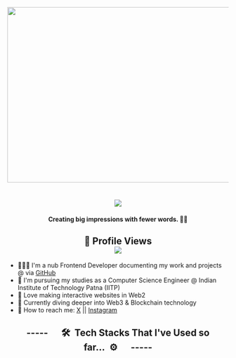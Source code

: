 <img align="center" src="https://cdna.artstation.com/p/assets/images/images/021/720/920/original/pixel-jeff-mario.gif" width="2500" height="400"></img>

<h1 align="center">
    <img src="https://readme-typing-svg.herokuapp.com/?font=Righteous&size=35&center=true&Center=true&width=500&height=70&duration=4000&lines=Yo+wussup+🤙;I'm+Rishu+Kr.+Singh+(+＾◡＾)っ;I'm+a+Developer+🧑🏻‍💻;I'm+a+Lifelong+Learner+🤍;I'm+a+Hodophile+✈️;I'm+a+Shutterbug+📸;"/>
<!--     <b>Yo, I'm Rishu Kr. Singh 🤙</b> -->
</h1>

<h4 align="center">
    <b> Creating big impressions with fewer words. 🤍🌻</b>
</h4>

<!--
**Rishu Kr. Singh/Rishu Kr. Singh** is a ✨ _special_ ✨ repository because its `README.md` (this file) appears on your GitHub profile.

Here are some ideas to get you started:
-->

<h2 align="center">
    <b>👀 Profile Views</b><br/>
    <img src="https://profile-counter.glitch.me/RishuKrSingh-coder/count.svg"/>
</h2>

- 🧑🏻‍💻 I'm a nub Frontend Developer documenting my work and projects @ via [GitHub](https://github.com/RishuKrSingh-coder)
- 🎒 I'm pursuing my studies as a Computer Science Engineer @ Indian Institute of Technology Patna (IITP)
- 🌟 Love making interactive websites in Web2 
- 🤔 Currently diving deeper into Web3 & Blockchain technology
- 💬 How to reach me: [X](https://x.com/rishuksingh) || [Instagram](https://www.instagram.com/rishukr.singh/)
<!-- 🕵️‍♂️ Always looking for Freelancing job opportunities -->

<details>
<summary align="center" style="list-style: none; cursor: pointer;"><h2>-----      🛠️  Tech Stacks That I've Used so far...  ⚙️      -----</h2></summary>

### Languages
`English` <br>

![HTML5](https://img.shields.io/badge/html5-%23E34F26.svg?style=for-the-badge&logo=html5&logoColor=white) ![CSS3](https://img.shields.io/badge/css3-%231572B6.svg?style=for-the-badge&logo=css3&logoColor=white) ![Python](https://img.shields.io/badge/python-3670A0?style=for-the-badge&logo=python&logoColor=ffdd54) ![JavaScript](https://img.shields.io/badge/javascript-%23323330.svg?style=for-the-badge&logo=javascript&logoColor=%23F7DF1E) ![TypeScript](https://img.shields.io/badge/typescript-%23007ACC.svg?style=for-the-badge&logo=typescript&logoColor=white) ![Java](https://img.shields.io/badge/java-%23ED8B00.svg?style=for-the-badge&logo=openjdk&logoColor=white) ![Solidity](https://img.shields.io/badge/Solidity-e6e6e6?style=for-the-badge&logo=solidity&logoColor=black) 

---
### Frameworks & Libraries
![Node JS](https://img.shields.io/badge/Node%20js-339933?style=for-the-badge&logo=nodedotjs&logoColor=white) ![npm](https://img.shields.io/badge/npm-CB3837?style=for-the-badge&logo=npm&logoColor=white) ![React JS](https://img.shields.io/badge/React-20232A?style=for-the-badge&logo=react&logoColor=61DAFB) ![Numpy](https://img.shields.io/badge/Numpy-777BB4?style=for-the-badge&logo=numpy&logoColor=white) ![Pandas](https://img.shields.io/badge/Pandas-2C2D72?style=for-the-badge&logo=pandas&logoColor=white)  

---
### IDE, Cyber, & Productivity tools 
![Visual Studio Code](https://img.shields.io/badge/Visual%20Studio%20Code-0078d7.svg?style=for-the-badge&logo=visual-studio-code&logoColor=white) ![Notion](https://img.shields.io/badge/Notion-%23000000.svg?style=for-the-badge&logo=notion&logoColor=white) ![Figma](https://img.shields.io/badge/Figma-a158fe?style=for-the-badge&logo=figma&logoColor=white) ![Canva](https://img.shields.io/badge/Canva-%2300C4CC.svg?&style=for-the-badge&logo=Canva&logoColor=white) ![Google Colab](https://img.shields.io/badge/Colab-F9AB00?style=for-the-badge&logo=googlecolab&color=525252) ![GitHub Copilot](https://img.shields.io/badge/github%20copilot-000000?style=for-the-badge&logo=githubcopilot&logoColor=white) ![Jupyter Notebook](https://img.shields.io/badge/Jupyter-F37626.svg?&style=for-the-badge&logo=Jupyter&logoColor=white) 

---
### Databases
![MongoDB](https://img.shields.io/badge/MongoDB-4EA94B?style=for-the-badge&logo=mongodb&logoColor=white) 

---
### DevOps, DevSecOps, Cloud & Server hosting
![Netlify](https://img.shields.io/badge/Netlify-00C7B7?style=for-the-badge&logo=netlify&logoColor=white) ![Vercel](https://img.shields.io/badge/Vercel-000000?style=for-the-badge&logo=vercel&logoColor=white) ![Postman](https://img.shields.io/badge/Postman-FF6C37?style=for-the-badge&logo=Postman&logoColor=white) ![GitHub Pages](https://img.shields.io/badge/GitHub%20Pages-222222?style=for-the-badge&logo=github%20Pages&logoColor=white)

---
### AI Engineering & Automation tools
![Calendly](https://img.shields.io/badge/Calendly-006BFF?style=for-the-badge&logo=calendly&logoColor=white)

---
### Operating Systems (OS)
![Windows](https://img.shields.io/badge/Windows-0078D6?style=for-the-badge&logo=windows&logoColor=white)
<!-- Github Achievements --> 
<br><br>
![GitHub Trophies](https://github-profile-trophy.vercel.app/?username=RishuKrSingh-coder&theme=juicyfresh&no-frame=true&no-bg=true&margin-w=-13&row1)
<br><br>

<!-- Github Streaks -->
<p align="center">
    <a href="https://git.io/streak-stats">
      <img align="centre" src="https://streak-stats.demolab.com/?user=RishuKrSingh-coder&theme=transparent&hide_border=true&border_radius=10" style="padding-bottom: 20px;"/>
    </a>
</p>
<!--<img src="/assets/running.webp" align="right" height="204px"/>-->

<!-- Github Stats -->
<a href="https://github.com/anuraghazra/github-readme-stats">
  <img align=left src="https://github-readme-stats.vercel.app/api?username=RishuKrSingh-coder&theme=transparent&show_icons=true&hide_border=true&border_radius=10"/>
</a>

<!-- Most Used Languages -->
<a href="https://github.com/anuraghazra/github-readme-stats">
  <img align=left src="https://github-readme-stats.vercel.app/api/top-langs/?username=RishuKrSingh-coder&theme=transparent&layout=compact&hide_border=true&border_radius=7.5"/>
</a>

<!-- Waka Time Stats -->
<br><br><br><br><br><br><br><br><br><br>
<div align="center">
    <a href="https://wakatime.com/share/@RishuKrSingh-coder/a31a316c-7621-4f9a-8d8f-7b41c6b1aaae.svg">
    <a href="https://wakatime.com/share/@RishuKrSingh-coder/45dd35b5-60ca-41f5-952a-3a44090e4b17.svg">
    <a href="https://wakatime.com/share/@RishuKrSingh-coder/b796b0a7-075e-4ec3-8ef2-8cb860ace6b0.svg">
    <a href="https://wakatime.com/share/@RishuKrSingh-coder/6035a213-f4b4-4f41-9838-13c5bbcf5e93.svg">
</div>
<br><br>


<details align="center">
  <summary> 
    <h3>👨🏻‍💻 Hackathon Expirences</h3>
  </summary>
<br>

| Position | Hackathon | Duration | Description | Link |
|----------|-----------|----------|-------------|------|
| Organising | Haack-Ar-Anya | 15th Nov 2025 | Jharkhand India's 24 Hours Premiere Hackathon | [NariNexus](https://www.hackaranya.live/) |
| Organising | Hack4Brahma | 4th Oct 2025 | Northeast India's 24 Hours Premiere Hackathon | [NariNexus](https://www.hack4brahma.live/) |
| Organising | NariHacks | 13th Sep 2025 | Central India’s Biggest Women-Only Hackathon | [NariNexus](https://www.narinexus.live/) |
| Organising | Hack4Maha | 30th Aug 2025 | Central India's 24 Hours Premiere Hackathon | [NariNexus](https://www.hack4maha.live/) |
| Participant | UI/UX IITD | 5th Oct 2024 | Sustainability carbon footprint tracking and reduction app | [IITD](.) |
| Top 20/3000 | Code4Cause 2.0 | 7th Sep 2024 | Sports Sphere ~ A platform for sports person to connect with new members and get buddy for their sport. | [Ecell NSUT * HwI](https://www.instagram.com/p/C_VohXjJVED/) |
| Participant | Techspectra 2024 | 23th Aug 2024 | Stellar ~ An app for students & faculty to track the students progess. | [Cyfuse IIITD](https://www.instagram.com/p/C-8m3muoyUz/) |


<a href="https://github.com/RishuKrSingh-coder/github-readme-activity-graph"><img alt="Rishu Kr. Singh's Activity Graph" src="https://github-readme-activity-graph.vercel.app/graph/?username=RishuKrSingh-coder&bg_color=1F222E&color=4da6ff&line=02cf35&point=FFFFFF&hide_border=true" /></a>

<!-- ashutosh00710 -->
<!--bg_color=1F222E&color=F8D866&line=F85D7F&point=FFFFFF -->

<!-- Footer -->
<p align="center">
  <img src="https://capsule-render.vercel.app/api?type=waving&color=gradient&height=60&width=330&section=footer"/>
</p> 
